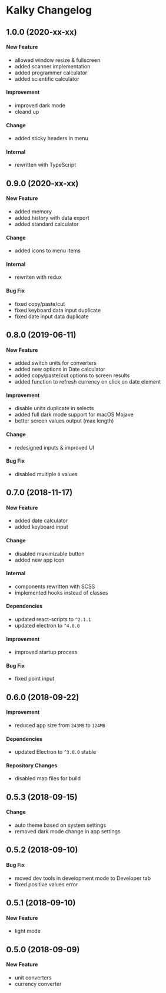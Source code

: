 # Kalky Changelog

## 1.0.0 (2020-xx-xx)

#### New Feature

- allowed window resize & fullscreen
- added scanner implementation
- added programmer calculator
- added scientific calculator

#### Improvement

- improved dark mode
- cleand up

#### Change

- added sticky headers in menu

#### Internal

- rewritten with TypeScript

## 0.9.0 (2020-xx-xx)

#### New Feature

- added memory
- added history with data export
- added standard calculator

#### Change

- added icons to menu items

#### Internal

- rewriten with redux

#### Bug Fix

- fixed copy/paste/cut
- fixed keyboard data input duplicate
- fixed date input data duplicate

## 0.8.0 (2019-06-11)

#### New Feature

- added switch units for converters
- added new options in Date calculator
- added copy/paste/cut options to screen results
- added function to refresh currency on click on date element

#### Improvement

- disable units duplicate in selects
- added full dark mode support for macOS Mojave
- better screen values output (max length)

#### Change

- redesigned inputs & improved UI

#### Bug Fix

- disabled multiple `0` values

## 0.7.0 (2018-11-17)

#### New Feature

- added date calculator
- added keyboard input

#### Change

- disabled maximizable button
- added new app icon

#### Internal

- components rewritten with SCSS
- implemented hooks instead of classes

#### Dependencies

- updated react-scripts to `^2.1.1`
- updated electron to `^4.0.0`

#### Improvement

- improved startup process

#### Bug Fix

- fixed point input

## 0.6.0 (2018-09-22)

#### Improvement

- reduced app size from `243MB` to `124MB`

#### Dependencies

- updated Electron to `^3.0.0` stable

#### Repository Changes

- disabled map files for build

## 0.5.3 (2018-09-15)

#### Change

- auto theme based on system settings
- removed dark mode change in app settings

## 0.5.2 (2018-09-10)

#### Bug Fix

- moved dev tools in development mode to Developer tab
- fixed positive values error

## 0.5.1 (2018-09-10)

#### New Feature

- light mode

## 0.5.0 (2018-09-09)

#### New Feature

- unit converters
- currency converter
